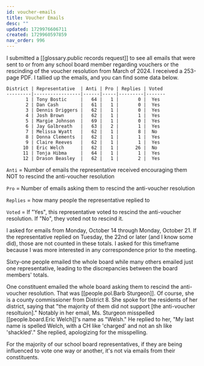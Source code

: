 ```yaml
---
id: voucher-emails
title: Voucher Emails
desc: ""
updated: 1729976606711
created: 1729960597859
nav_order: 996
---
```


I submitted a [[glossary.public records request]] to see all emails that were sent to or from any school board member regarding vouchers or the rescinding of the voucher resolution from March of 2024. I received a 253-page PDF. I tallied up the emails, and you can find some data below.

```
District | Representative  | Anti | Pro | Replies | Voted
---------|-----------------|------|-----|---------|-------
       1 | Tony Bostic     |   64 |   1 |       0 |  Yes
       2 | Dan Cash        |   61 |   1 |       0 |  Yes
       3 | Dennis Driggers |   62 |   1 |       0 |  Yes
       4 | Josh Brown      |   62 |   1 |       1 |  Yes
       5 | Margie Johnson  |   69 |   1 |       0 |  Yes
       6 | Jay Galbreath   |   63 |   2 |       1 |  Yes
       7 | Melissa Wyatt   |   62 |   1 |       8 |  No
       8 | Donna Clements  |   62 |   1 |       1 |  Yes
       9 | Claire Reeves   |   62 |   1 |       1 |  Yes
      10 | Eric Welch      |   62 |   1 |      26 |  No
      11 | Tonja Hibma     |   64 |   1 |       1 |  Yes
      12 | Drason Beasley  |   62 |   1 |       2 |  Yes
```

`Anti` = Number of emails the representative received encouraging them NOT to rescind the anti-voucher resolution

`Pro` = Number of emails asking them to rescind the anti-voucher resolution

`Replies` = how many people the representative replied to

`Voted` = If "Yes", this representative voted to rescind the anti-voucher resolution. If "No", they voted not to rescind it.

I asked for emails from Monday, October 14 through Monday, October 21. If the representative replied on Tuesday, the 22nd or later (and I know some did), those are not counted in these totals. I asked for this timeframe because I was more interested in any correspondence prior to the meeting.

Sixty-one people emailed the whole board while many others emailed just one representative, leading to the discrepancies between the board members' totals.

One constituent emailed the whole board asking them to rescind the anti-voucher resolution. That was [[people.pol.Barb Sturgeon]]. Of course, she is a county commissioner from District 8. She spoke for the residents of her district, saying that "the majority of them did not support [the anti-voucher resoltuion]." Notably in her email, Ms. Sturgeon misspelled [[people.board.Eric Welch]]'s name as "Welsh." He replied to her, "My last name is spelled Welch, with a CH like 'charged' and not an sh like 'shackled'." She replied, apologizing for the misspelling.

For the majority of our school board representatives, if they are being influenced to vote one way or another, it's not via emails from their constituents.
